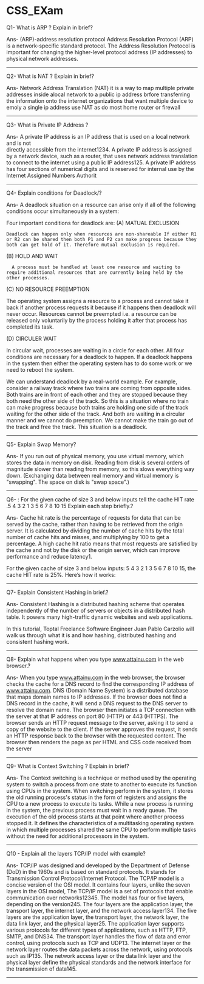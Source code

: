 # CSS_EXam
Q1- What is ARP ? Explain in brief?

 Ans-   (ARP)-address resolution protocol
     Address Resolution Protocol (ARP) is a network-specific standard protocol. The Address Resolution Protocol is important for changing the higher-level protocol address (IP addresses) to physical network addresses. 
________________________________________________________________________________________________________________________________________________________________


Q2- What is NAT ? Explain in brief?

Ans-   Network Address Translation (NAT) 
      it is a way to map multiple private addresses inside alocal network to a public ip address 
      brfore transferring the information onto the internet organizations that want multiple device to emoly a single ip address use NAT as do most home router or       firewall
_____________________________________________________________________________________________________________________________________________________________________

Q3-  What is Private IP Address ? 

 Ans-  A private IP address is an IP address that is used on a local network and is not     
      directly accessible from the internet1234. A private IP address is assigned by a network device, such as a router, that uses network address translation to connect to the internet using a public IP address125. A private IP address has four sections of numerical digits and is reserved for internal use by the Internet Assigned Numbers Authorit
______________________________________________________________________________________________________________________________________________________________________

Q4-   Explain conditions for Deadlock/?

Ans-   A deadlock situation on a resource can arise only if all of the following conditions occur simultaneously in a system:
  
 Four important conditions for deadlock are:
 (A) MATUAL EXCLUSION

    Deadlock can happen only when resources are non-shareable If either R1 or R2 can be shared then both P1 and P2 can make progress because they both can get hold of it. Therefore mutual exclusion is required. 

 (B) HOLD AND WAIT

      A process must be handled at least one resource and waiting to require additional resources that are currently being held by the other processes.

 (C) NO RESOURCE PREEMPTION

The operating system assigns a resource to a process and cannot take it back if another process requests it because if it happens then deadlock will never occur. Resources cannot be preempted i.e. a resource can be released only voluntarily by the process holding it after that process has completed its task. 

 (D) CIRCULER WAIT 

In circular wait, processes are waiting in a circle for each other. All four conditions are necessary for a deadlock to happen. If a deadlock happens in the system then either the operating system has to do some work or we need to reboot the system.

We can understand deadlock by a real-world example. For example, consider a railway track where two trains are coming from opposite sides. Both trains are in front of each other and they are stopped because they both need the other side of the track. So this is a situation where no train can make progress because both trains are holding one side of the track waiting for the other side of the track. And both are waiting in a circular manner and we cannot do preemption. We cannot make the train go out of the track and free the track. This situation is a deadlock. 

_____________________________________________________________________________________________________________________________________________________________________


Q5- Explain Swap Memory?

Ans- If you run out of physical memory, you use virtual memory, which stores the data in memory on disk. Reading from disk is several orders of magnitude slower than reading from memory, so this slows everything way down. (Exchanging data between real memory and virtual memory is "swapping". The space on disk is "swap space".)
_____________________________________________________________________________________________________________________________________________________________________


Q6-  : For the given cache of size 3 and below inputs tell
the cache HIT rate .5 4 3 2 1 3 5 6 7 8 10 15 Explain each step briefly.?

Ans-  Cache hit rate is the percentage of requests for data that can be served by the cache, rather than having to be retrieved from the origin server. It is calculated by dividing the number of cache hits by the total number of cache hits and misses, and multiplying by 100 to get a percentage. A high cache hit ratio means that most requests are satisfied by the cache and not by the disk or the origin server, which can improve performance and reduce latency1.

For the given cache of size 3 and below inputs: 5 4 3 2 1 3 5 6 7 8 10 15, the cache HIT rate is 25%. Here’s how it works:

_______________________________________________________________________________________________________________________________________________________________________

Q7-  Explain Consistent Hashing in brief.?

Ans-  Consistent Hashing is a distributed hashing scheme that operates independently of the number of servers or objects in a distributed hash table. It powers many high-traffic dynamic websites and web applications.

In this tutorial, Toptal Freelance Software Engineer Juan Pablo Carzolio will walk us through what it is and how hashing, distributed hashing and consistent hashing work.
_______________________________________________________________________________________________________________________________________________________________________


Q8-   Explain what happens when you type www.attainu.com in the web browser.?

Ans-   When you type www.attainu.com in the web browser, the browser checks the cache for a DNS  record to find the corresponding IP address of www.attainu.com. DNS (Domain Name System) is a distributed database that maps domain names to IP addresses. If the browser does not find a DNS record in the cache, it will send a DNS request to the DNS server to resolve the domain name. The browser then initiates a TCP connection with the server at that IP address on port 80 (HTTP) or 443 (HTTPS). The browser sends an HTTP request message to the server, asking it to send a copy of the website to the client. If the server approves the request, it sends an HTTP response back to the browser with the requested content. The browser then renders the page as per HTML and CSS code received from the server 
_______________________________________________________________________________________________________________________________________________________________________


Q9-  What is Context Switching ? Explain in brief?

Ans-   The Context switching is a technique or method used by the operating system to switch a process from one state to another to execute its function using CPUs in the system. When switching perform in the system, it stores the old running process's status in the form of registers and assigns the CPU to a new process to execute its tasks. While a new process is running in the system, the previous process must wait in a ready queue. The execution of the old process starts at that point where another process stopped it. It defines the characteristics of a multitasking operating system in which multiple processes shared the same CPU to perform multiple tasks without the need for additional processors in the system.
_______________________________________________________________________________________________________________________________________________________________________


Q10 -  Explain all the layers TCP/IP model with example?

Ans- TCP/IP was designed and developed by the Department of Defense (DoD) in the 1960s and is based on standard protocols. It stands for Transmission Control Protocol/Internet Protocol. The TCP/IP model is a concise version of the OSI model. It contains four layers, unlike the seven layers in the OSI model,
The TCP/IP model is a set of protocols that enable communication over networks12345. The model has four or five layers, depending on the version245. The four layers are the application layer, the transport layer, the internet layer, and the network access layer134. The five layers are the application layer, the transport layer, the network layer, the data link layer, and the physical layer25. The application layer supports various protocols for different types of applications, such as HTTP, FTP, SMTP, and DNS34. The transport layer handles the flow of data and error control, using protocols such as TCP and UDP13. The internet layer or the network layer routes the data packets across the network, using protocols such as IP135. The network access layer or the data link layer and the physical layer define the physical standards and the network interface for the transmission of data145.
_______________________________________________________________________________________________________________________________________________________________________
